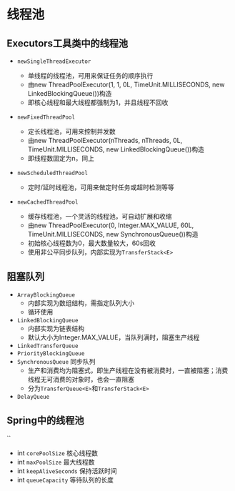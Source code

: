 # 线程池

## Executors工具类中的线程池

- `newSingleThreadExecutor`
  - 单线程的线程池，可用来保证任务的顺序执行
  - 由new ThreadPoolExecutor(1, 1, 0L, TimeUnit.MILLISECONDS, new LinkedBlockingQueue<Runnable>())构造
  - 即核心线程和最大线程都强制为1，并且线程不回收
- `newFixedThreadPool`
  - 定长线程池，可用来控制并发数
  - 由new ThreadPoolExecutor(nThreads, nThreads, 0L, TimeUnit.MILLISECONDS, new LinkedBlockingQueue<Runnable>())构造
  - 即线程数固定为n，同上
- `newScheduledThreadPool`
  - 定时/延时线程池，可用来做定时任务或超时检测等等

- `newCachedThreadPool`
  - 缓存线程池，一个灵活的线程池，可自动扩展和收缩
  - 由new ThreadPoolExecutor(0, Integer.MAX_VALUE, 60L, TimeUnit.MILLISECONDS, new SynchronousQueue<Runnable>())构造
  - 初始核心线程数为0，最大数量较大，60s回收
  - 使用非公平同步队列，内部实现为`TransferStack<E>`

## 阻塞队列

- `ArrayBlockingQueue`
  - 内部实现为数组结构，需指定队列大小
  - 循环使用
- `LinkedBlockingQueue`
  - 内部实现为链表结构
  - 默认大小为Integer.MAX_VALUE，当队列满时，阻塞生产线程
- `LinkedTransferQueue`
- `PriorityBlockingQueue`
- `SynchronousQueue` 同步队列
  - 生产和消费均为阻塞式，即生产线程在没有被消费时，一直被阻塞；消费线程无可消费的对象时，也会一直阻塞
  - 分为`TransferQueue<E>`和`TransferStack<E>`
- `DelayQueue`

## Spring中的线程池

``

- int `corePoolSize` 核心线程数
- int `maxPoolSize` 最大线程数
- int `keepAliveSeconds` 保持活跃时间
- int `queueCapacity` 等待队列的长度